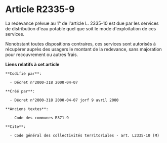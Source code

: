# Article R2335-9

La redevance prévue au 1° de l'article L. 2335-10 est due par les services de distribution d'eau potable quel que soit le
mode d'exploitation de ces services.

Nonobstant toutes dispositions contraires, ces services sont autorisés à récupérer auprès des usagers le montant de la
redevance, sans majoration pour recouvrement ou autres frais.

**Liens relatifs à cet article**

	**Codifié par**:

	  - Décret n°2000-318 2000-04-07

	**Créé par**:

	  - Décret n°2000-318 2000-04-07 jorf 9 avril 2000

	**Anciens textes**:

	  - Code des communes R371-9

	**Cite**:

	  - Code général des collectivités territoriales - art. L2335-10 (M)

